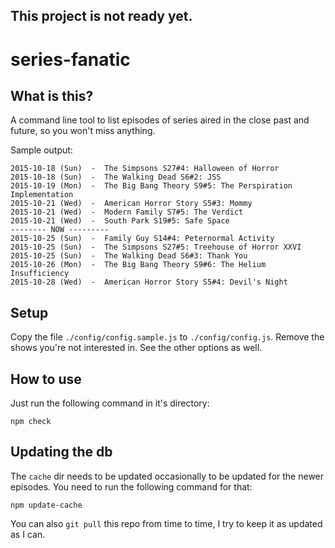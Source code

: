 ## This project is not ready yet.

# series-fanatic

## What is this?

A command line tool to list episodes of series aired in the close past and future, so you won't miss anything.

Sample output:

```
2015-10-18 (Sun)  -  The Simpsons S27#4: Halloween of Horror
2015-10-18 (Sun)  -  The Walking Dead S6#2: JSS
2015-10-19 (Mon)  -  The Big Bang Theory S9#5: The Perspiration Implementation
2015-10-21 (Wed)  -  American Horror Story S5#3: Mommy
2015-10-21 (Wed)  -  Modern Family S7#5: The Verdict
2015-10-21 (Wed)  -  South Park S19#5: Safe Space
-------- NOW ---------
2015-10-25 (Sun)  -  Family Guy S14#4: Peternormal Activity
2015-10-25 (Sun)  -  The Simpsons S27#5: Treehouse of Horror XXVI
2015-10-25 (Sun)  -  The Walking Dead S6#3: Thank You
2015-10-26 (Mon)  -  The Big Bang Theory S9#6: The Helium Insufficiency
2015-10-28 (Wed)  -  American Horror Story S5#4: Devil's Night
```

## Setup

Copy the file `./config/config.sample.js` to `./config/config.js`. Remove the shows you're not interested in. See the other options as well.


## How to use

Just run the following command in it's directory:

```
npm check
```


## Updating the db

The `cache` dir needs to be updated occasionally to be updated for the newer episodes. You need to run the following command for that:

```
npm update-cache
```

You can also `git pull` this repo from time to time, I try to keep it as updated as I can.
